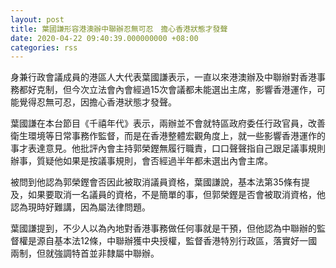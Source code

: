 ```yaml
---
layout: post
title: 葉國謙形容港澳辦中聯辦忍無可忍　擔心香港狀態才發聲
date: 2020-04-22 09:40:39.000000000 +08:00
categories: rss
---
```


身兼行政會議成員的港區人大代表葉國謙表示，一直以來港澳辦及中聯辦對香港事務都好克制，但今次立法會內會經過15次會議都未能選出主席，影響香港運作，可能覺得忍無可忍，因擔心香港狀態才發聲。

葉國謙在本台節目《千禧年代》表示，兩辦並不會就特區政府委任行政官員，改善衛生環境等日常事務作監督，而是在香港整體宏觀角度上，就一些影響香港運作的事才表達意見。他批評內會主持郭榮鏗無履行職責，口口聲聲指自己跟足議事規則辦事，質疑他如果是按議事規則，會否經過半年都未選出內會主席。

被問到他認為郭榮鏗會否因此被取消議員資格，葉國謙說，基本法第35條有提及，如果要取消一名議員的資格，不是簡單的事，但郭榮鏗是否會被取消資格，他認為現時好難講，因為屬法律問題。

葉國謙提到，不少人以為內地對香港事務做任何事就是干預，但他認為中聯辦的監督權是源自基本法12條，中聯辦獲中央授權，監督香港特別行政區，落實好一國兩制，但就強調特首並非隸屬中聯辦。
